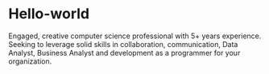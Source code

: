 # Hello-world
Engaged, creative computer science professional with 5+ years experience. Seeking to leverage solid skills in collaboration, communication, Data Analyst, Business Analyst and development as a programmer for your organization.

